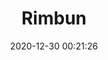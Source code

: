 ---
post_id: 8
title: "Rimbun"
slug: 'rimbun'
date: 2020-12-30 00:21:26
location: 'Tasikmalaya, Jawa Barat'
description: 'Rimbunmu menyejukan jiwa lelah, dalam jiwa menjati'
image: '/assets/images/mahaputera/jati.webp'
categories: nature
artist: 'Mahaputera'
---